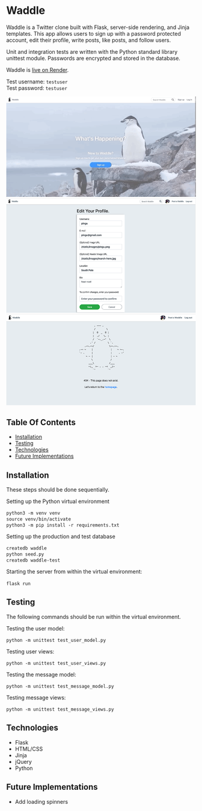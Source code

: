 # Waddle

Waddle is a Twitter clone built with Flask, server-side rendering, and Jinja templates. This app allows users to sign up with a password protected account, edit their profile, write posts, like posts, and follow users. 

Unit and integration tests are written with the Python standard library unittest module. Passwords are encrypted and stored in the database.  

Waddle is [live on Render](https://waddle.onrender.com/).

Test username: `testuser`  
Test password: `testuser`

![Demo Gif](static/images/demo.gif)
![Edit Profile Form Screenshot](static/images/profile-edit-screenshot.png)
![404 Page Screenshot](static/images/404-screenshot.png)

## Table Of Contents
- [Installation](https://github.com/kathyn138/Waddle#installation)
- [Testing](https://github.com/kathyn138/Waddle#testing)
- [Technologies](https://github.com/kathyn138/Waddle#technologies)
- [Future Implementations](https://github.com/kathyn138/Waddle#future-implementations)

## Installation 

These steps should be done sequentially. 

Setting up the Python virtual environment

```
python3 -m venv venv
source venv/bin/activate
python3 -m pip install -r requirements.txt
```

Setting up the production and test database

```
createdb waddle
python seed.py
createdb waddle-test
```

Starting the server from within the virtual environment: 

```flask run```

## Testing
The following commands should be run within the virtual environment.

Testing the user model: 

```
python -m unittest test_user_model.py
```

Testing user views: 
```
python -m unittest test_user_views.py
```

Testing the message model: 
```
python -m unittest test_message_model.py
```

Testing message views: 
```
python -m unittest test_message_views.py
```

## Technologies

- Flask
- HTML/CSS
- Jinja
- jQuery
- Python

## Future Implementations
- Add loading spinners